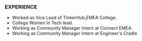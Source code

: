 ### EXPERIENCE
* Worked as Vice Lead of TinkerHub,EMEA College.
* College Women In Tech lead.
* Working as Community Manager Intern at Connect EMEA.
* Working as Community Manager Intern at Engineer's Cradle


